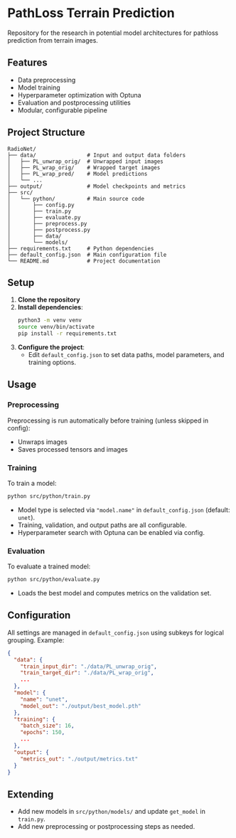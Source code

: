 # PathLoss Terrain Prediction

Repository for the research in potential model architectures for pathloss prediction from terrain images.

## Features
- Data preprocessing
- Model training
- Hyperparameter optimization with Optuna
- Evaluation and postprocessing utilities
- Modular, configurable pipeline

## Project Structure
```
RadioNet/
├── data/                # Input and output data folders
│   ├── PL_unwrap_orig/  # Unwrapped input images
│   ├── PL_wrap_orig/    # Wrapped target images
│   ├── PL_wrap_pred/    # Model predictions
│   └── ...
├── output/              # Model checkpoints and metrics
├── src/
│   └── python/          # Main source code
│       ├── config.py
│       ├── train.py
│       ├── evaluate.py
│       ├── preprocess.py
│       ├── postprocess.py
│       ├── data/
│       └── models/
├── requirements.txt     # Python dependencies
├── default_config.json  # Main configuration file
└── README.md            # Project documentation
```

## Setup
1. **Clone the repository**
2. **Install dependencies**:
   ```bash
   python3 -m venv venv
   source venv/bin/activate
   pip install -r requirements.txt
   ```
3. **Configure the project**:
   - Edit `default_config.json` to set data paths, model parameters, and training options.

## Usage
### Preprocessing
Preprocessing is run automatically before training (unless skipped in config):
- Unwraps images
- Saves processed tensors and images

### Training
To train a model:
```bash
python src/python/train.py
```
- Model type is selected via `"model.name"` in `default_config.json` (default: `unet`).
- Training, validation, and output paths are all configurable.
- Hyperparameter search with Optuna can be enabled via config.

### Evaluation
To evaluate a trained model:
```bash
python src/python/evaluate.py
```
- Loads the best model and computes metrics on the validation set.

## Configuration
All settings are managed in `default_config.json` using subkeys for logical grouping. Example:
```json
{
  "data": {
    "train_input_dir": "./data/PL_unwrap_orig",
    "train_target_dir": "./data/PL_wrap_orig",
    ...
  },
  "model": {
    "name": "unet",
    "model_out": "./output/best_model.pth"
  },
  "training": {
    "batch_size": 16,
    "epochs": 150,
    ...
  },
  "output": {
    "metrics_out": "./output/metrics.txt"
  }
}
```

## Extending
- Add new models in `src/python/models/` and update `get_model` in `train.py`.
- Add new preprocessing or postprocessing steps as needed.


